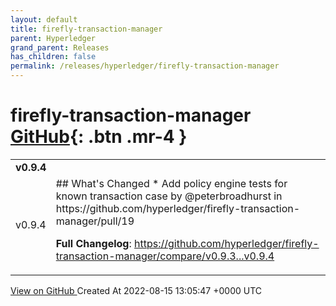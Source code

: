 ```yaml
---
layout: default
title: firefly-transaction-manager
parent: Hyperledger
grand_parent: Releases
has_children: false
permalink: /releases/hyperledger/firefly-transaction-manager
---
```


# firefly-transaction-manager <span class="fs-3 right-align">[GitHub](https://github.com/hyperledger/firefly-transaction-manager){: .btn .mr-4 }</span>


<div>
    <table>
        <tr>
            <td colspan="2">
                <b>
                    v0.9.4
                </b>
            </td>
        </tr>
        <tr>
            <td>
                <span class="chip">
                    v0.9.4
                </span>
            </td>
            <td>
                ## What's Changed
* Add policy engine tests for known transaction case by @peterbroadhurst in https://github.com/hyperledger/firefly-transaction-manager/pull/19


**Full Changelog**: https://github.com/hyperledger/firefly-transaction-manager/compare/v0.9.3...v0.9.4
            </td>
        </tr>
    </table>
    <a href="https://github.com/hyperledger/firefly-transaction-manager/releases/tag/v0.9.4" class=".btn">
        View on GitHub
    </a>
    <span class="right-align">
        Created At 2022-08-15 13:05:47 +0000 UTC
    </span>
</div>

